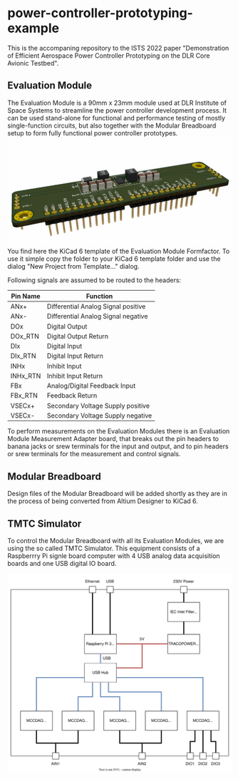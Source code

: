 # power-controller-prototyping-example
This is the accompaning repository to the ISTS 2022 paper "Demonstration of Efficient Aerospace Power Controller Prototyping on the DLR Core Avionic Testbed".

## Evaluation Module
The Evaluation Module is a 90mm x 23mm module used at DLR Institute of Space Systems to streamline the power controller development process. It can be used stand-alone for functional and performance testing of mostly single-function circuits, but also together with the Modular Breadboard setup to form fully functional power controller prototypes.
![Evaluation_Module_Example.png](./doc\Evaluation_Module_Example.png)
You find here the KiCad 6 template of the Evaluation Module Formfactor. To use it simple copy the folder to your KiCad 6 template folder and use the dialog "New Project from Template..." dialog.

Following signals are assumed to be routed to the headers:

| Pin Name | Function |
| --- | --- |
| ANx+ | Differential Analog Signal positive |
| ANx- | Differential Analog Signal negative |
| DOx | Digital Output |
| DOx_RTN | Digital Output Return |
| DIx | Digital Input |
| DIx_RTN | Digital Input Return |
| INHx | Inhibit Input |
| INHx_RTN | Inhibit Input Return |
| FBx | Analog/Digital Feedback Input |
| FBx_RTN | Feedback Return |
| VSECx+ | Secondary Voltage Supply positive |
| VSECx- | Secondary Voltage Supply negative |

To perform measurements on the Evaluation Modules there is an Evaluation Module Measurement Adapter board, that breaks out the pin headers to banana jacks or srew terminals for the input and output, and to pin headers or srew terminals for the measurement and control signals.

## Modular Breadboard
Design files of the Modular Breadboard will be added shortly as they are in the process of being converted from Altium Designer to KiCad 6.

## TMTC Simulator
To control the Modular Breadboard with all its Evaluation Modules, we are using the so called TMTC Simulator. This equipment consists of a Raspberrry Pi signle board computer with 4 USB analog data acquisition boards and one USB digital IO board.

![TMTC_Simulator_Block_Diagram.svg](./doc\TMTC_Simulator_Block_Diagram.svg)

